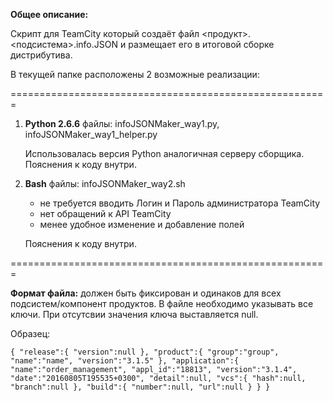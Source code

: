 
**Общее описание:**

Скрипт для TeamCity который создаёт файл <продукт>.<подсистема>.info.JSON и размещает его
в итоговой сборке дистрибутива.

В текущей папке расположены 2 возможные реализации:

=======================================================

1) **Python 2.6.6**
    файлы: infoJSONMaker_way1.py,  infoJSONMaker_way1_helper.py

    Использовалась версия Python аналогичная серверу сборщика.
    Пояснения к коду внутри.

2) **Bash**
    файлы: infoJSONMaker_way2.sh

    + не требуется вводить Логин и Пароль администратора TeamCity
    + нет обращений к API TeamCity
    - менее удобное изменение и добавление полей

    Пояснения к коду внутри.

=======================================================

**Формат файла:** должен быть фиксирован и одинаков для всех подсистем/компонент продуктов.
В файле необходимо указывать все ключи. При отсутсвии значения ключа выставляется null.

Образец:

`{
   "release":{
      "version":null
   },
   "product":{
      "group":"group",
      "name":"name",
      "version":"3.1.5"
   },
   "application":{
         "name":"order_management",
         "appl_id":"18813",
         "version":"3.1.4",
         "date":"20160805T195535+0300",
         "detail":null,
         "vcs":{
            "hash":null,
            "branch":null
         },
         "build":{
            "number":null,
            "url":null
         }
      }
}`